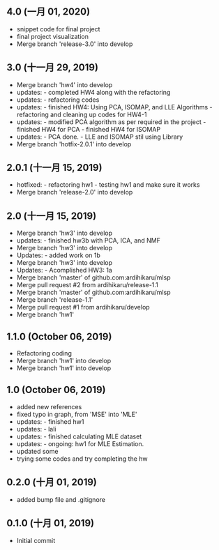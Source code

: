 ## 4.0 (一月 01, 2020)
  - snippet code for final project
  - final project visualization
  - Merge branch 'release-3.0' into develop

## 3.0 (十一月 29, 2019)
  - Merge branch 'hw4' into develop
  - updates: - completed HW4 along with the refactoring
  - updates: - refactoring codes
  - updates: - finished HW4: Using PCA, ISOMAP, and LLE Algorithms - refactoring and cleaning up codes for HW4-1
  - updates: - modified PCA algorithm as per required in the project - finished HW4 for PCA - finished HW4 for ISOMAP
  - updates: - PCA done. - LLE and ISOMAP stil using Library
  - Merge branch 'hotfix-2.0.1' into develop

## 2.0.1 (十一月 15, 2019)
  - hotfixed: - refactoring hw1 - testing hw1 and make sure it works
  - Merge branch 'release-2.0' into develop

## 2.0 (十一月 15, 2019)
  - Merge branch 'hw3' into develop
  - updates: - finished hw3b with PCA, ICA, and NMF
  - Merge branch 'hw3' into develop
  - Updates: - added work on 1b
  - Merge branch 'hw3' into develop
  - Updates: - Acomplished HW3: 1a
  - Merge branch 'master' of github.com:ardihikaru/mlsp
  - Merge pull request #2 from ardihikaru/release-1.1
  - Merge branch 'master' of github.com:ardihikaru/mlsp
  - Merge branch 'release-1.1'
  - Merge pull request #1 from ardihikaru/develop
  - Merge branch 'hw1'

## 1.1.0 (October 06, 2019)
  - Refactoring coding
  - Merge branch 'hw1' into develop
  - Merge branch 'hw1' into develop

## 1.0 (October 06, 2019)
  - added new references
  - fixed typo in graph, from 'MSE' into 'MLE'
  - updates: - finished hw1
  - updates: - lali
  - updates: - finished calculating MLE dataset
  - updates: - ongoing: hw1 for MLE Estimation.
  - updated some
  - trying some codes and try completing the hw

## 0.2.0 (十月 01, 2019)
  - added bump file and .gitignore

## 0.1.0 (十月 01, 2019)
  - Initial commit

